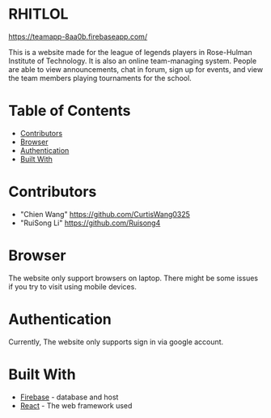 # RHITLOL

https://teamapp-8aa0b.firebaseapp.com/ 

This is a website made for the league of legends players in Rose-Hulman Institute of Technology. It is also an online team-managing system. People are able to view announcements, chat in forum, sign up for events, and view the team members playing tournaments for the school.


# Table of Contents

* [Contributors](#contributor)
* [Browser](#browser)
* [Authentication](#authentication)
* [Built With](#builtWith)




# <a name="contributor"></a>Contributors

* "Chien Wang" <https://github.com/CurtisWang0325>
* "RuiSong Li"   <https://github.com/Ruisong4>

# <a name="browser"></a>Browser
The website only support browsers on laptop. 
There might be some issues if you try to visit using mobile devices.

# <a name="authentication"></a>Authentication
Currently, The website only supports sign in via google account.

# <a name="builtWith"></a>Built With

* [Firebase](https://console.firebase.google.com/) - database and host
* [React](https://reactjs.org/) - The web framework used
